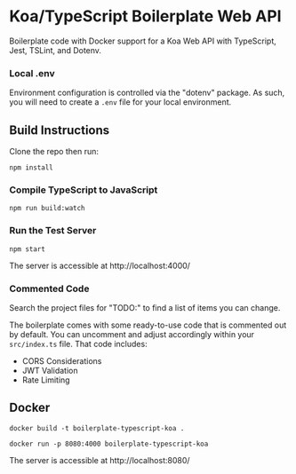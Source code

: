 # Koa/TypeScript Boilerplate Web API

Boilerplate code with Docker support for a Koa Web API with TypeScript, Jest, TSLint, and Dotenv.

### Local .env

Environment configuration is controlled via the "dotenv" package. As such, you will need to create a `.env` file for your local environment.

## Build Instructions

Clone the repo then run:

`npm install`

### Compile TypeScript to JavaScript

`npm run build:watch`

### Run the Test Server

`npm start`

The server is accessible at http://localhost:4000/

### Commented Code

Search the project files for "TODO:" to find a list of items you can change.

The boilerplate comes with some ready-to-use code that is commented out by default. You can uncomment and adjust accordingly within your `src/index.ts` file. That code includes:

- CORS Considerations
- JWT Validation
- Rate Limiting

## Docker

`docker build -t boilerplate-typescript-koa .`

`docker run -p 8080:4000 boilerplate-typescript-koa`

The server is accessible at http://localhost:8080/
